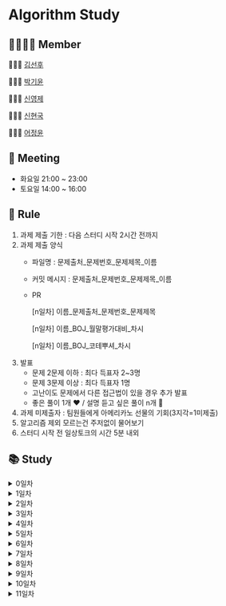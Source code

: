 # Algorithm Study
## 👨‍👨‍👧‍👦 Member
👨🏻‍💻 [김선후](https://github.com/tjsgnrla97)

👩🏻‍💻 [박기윤](https://github.com/yoonArchive)

👨🏻‍💻 [신영제](https://github.com/shinyoungjei)

👨🏻‍💻 [신현국](https://github.com/sh1nnnn)

👩🏻‍💻 [어정윤](https://github.com/jeongyuneo)

## 📅 Meeting
- 화요일 21:00 ~ 23:00
- 토요일 14:00 ~ 16:00

## 📌 Rule
1. 과제 제출 기한 : 다음 스터디 시작 2시간 전까지
2. 과제 제출 양식
   - 파일명 : 문제출처_문제번호_문제제목_이름
   - 커밋 메시지 : 문제출처_문제번호_문제제목_이름
   - PR
     
     [n일차] 이름_문제출처_문제번호_문제제목
     
     [n일차] 이름_BOJ_월말평가대비_차시
     
     [n일차] 이름_BOJ_코테뿌셔_차시
3. 발표
   - 문제 2문제 이하 : 최다 득표자 2~3명
   - 문제 3문제 이상 : 최다 득표자 1명
   - 고난이도 문제에서 다른 접근법이 있을 경우 추가 발표
   - 좋은 풀이 1개 ❤️ / 설명 듣고 싶은 풀이 n개 💙
4. 과제 미제출자 : 팀원들에게 아메리카노 선물의 기회(3지각=1미제출)
5. 알고리즘 제외 모르는건 주저없이 물어보기
6. 스터디 시작 전 일상토크의 시간 5분 내외

## 📚 Study
<details>
    <summary>0일차</summary>

- [마크다운](day0/마크다운/)
- [Git 명령어](day0/git/)
</details>
<details>
    <summary>1일차</summary>

- [BOJ_1018_체스판 다시 칠하기](day1/BOJ_1018_체스판다시칠하기/)
</details>
<details>
    <summary>2일차</summary>

- [BOJ_2116_주사위 쌓기](day2/BOJ_2116_주사위쌓기/)
- [BOJ_2304_창고 다각형](day2/BOJ_2304_창고다각형/)
- [BOJ_2309_일곱 난쟁이](day2/BOJ_2309_일곱난쟁이/)
</details>
<details>
    <summary>3일차</summary>

- [BOJ_2477_참외밭](day3/BOJ_2477_참외밭/)
- [BOJ_2491_수열](day3/BOJ_2491_수열/)
- [BOJ_2669_직사각형 네개의 합집합 면적 구하기](day3/BOJ_2669_직사각형네개의합집합면적구하기/)
- [BOJ_14694_딱지놀이](day3/BOJ_14696_딱지놀이/)
</details>
<details>
    <summary>4일차</summary>

- [BOJ_1592_영식이와 친구들](day4/BOJ_1592_영식이와친구들/)
- [BOJ_2564_경비원](day4/BOJ_2564_경비원/)
- [BOJ_2605_줄 세우기](day4/BOJ_2605_줄세우기/)
- [BOJ_13300_방배정](day4/BOJ_13300_방배정/)
</details>
<details>
    <summary>5일차</summary>

- [BOJ_2527_직사각형](day5/BOJ_2527_직사각형/)
- [BOJ_2559_수열](day5/BOJ_2559_수열/)
- [BOJ_2578_빙고](day5/BOJ_2578_빙고/)
- [BOJ_2628_종이자르기](day5/BOJ_2628_종이자르기/)
</details>
<details>
    <summary>6일차</summary>

- [BOJ_2635_수 이어가기](day6/BOJ_2635_수이어가기/)
- [BOJ_10157_자리배정](day6/BOJ_10157_자리배정/)
- [BOJ_10158_개미](day6/BOJ_10158_개미/)
- [BOJ_10163_색종이](day6/BOJ_10163_색종이/)
</details>
<details>
    <summary>7일차</summary>

- [BOJ_2508_사탕 박사 고창영](day7/BOJ_2508_사탕박사고창영/)
- [BOJ_10250_ACM 호텔](day7/BOJ_10250_ACM호텔/)
- [BOJ_14503_로봇 청소기](day7/BOJ_14503_로봇청소기/)
</details>
<details>
    <summary>8일차</summary>

- [BOJ_2210_숫자판 점프](day8/BOJ_2210_숫자판점프/)
- [BOJ_4963_섬의 개수](day8/BOJ_4963_섬의개수/)
- [BOJ_14502_연구소](day8/BOJ_14502_연구소/)
- [BOJ_18352_특정 거리의 도시 찾기](day8/BOJ_18352_특정거리의도시찾기/)
</details>
<details>
    <summary>9일차</summary>

- [BOJ_3187_양치기 꿍](day9/BOJ_3187_양치기꿍/)
- [BOJ_8983_사냥꾼](day9/BOJ_8983_사냥꾼/)
- [BOJ_20055_컨베이어 벨트 위의 로봇](day9/BOJ_20055_컨베이어벨트위의로봇/)
</details>
<details>
    <summary>10일차</summary>

- [BOJ_1541_잃어버린 괄호](day10/BOJ_1541_잃어버린괄호/)
- [BOJ_10775_공항](day10/BOJ_10775_공항/)
</details>
<details>
    <summary>11일차</summary>

- [BOJ_14500_테트로미노](day11/BOJ_14500_테트로미노/)
- [BOJ_14889_스타트와링크](day11/BOJ_14889_스타트와링크/)
</details>